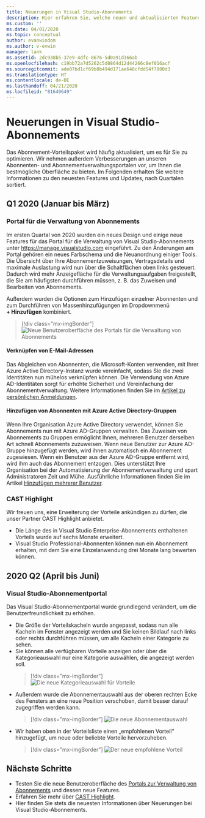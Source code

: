 ```yaml
---
title: Neuerungen in Visual Studio-Abonnements
description: Hier erfahren Sie, welche neuen und aktualisierten Features Sie für die Verwaltung von Visual Studio-Abonnements verwenden können.
ms.custom: ''
ms.date: 04/01/2020
ms.topic: conceptual
author: evanwindom
ms.author: v-evwin
manager: lank
ms.assetid: 2dc938b5-37e9-4dfc-8676-5d0a91d366ab
ms.openlocfilehash: c19bb72a7d5262c5d0864d12d44266c8ef016acf
ms.sourcegitcommit: ade07bd1cf69b8b494d171ae648cfdd54f7800d3
ms.translationtype: HT
ms.contentlocale: de-DE
ms.lasthandoff: 04/21/2020
ms.locfileid: "81649649"
---
```

# <a name="what39s-new-in-visual-studio-subscriptions"></a>Neuerungen in Visual Studio-Abonnements

Das Abonnement-Vorteilspaket wird häufig aktualisiert, um es für Sie zu optimieren. Wir nehmen außerdem Verbesserungen an unseren Abonnenten- und Abonnementverwaltungsportalen vor, um Ihnen die bestmögliche Oberfläche zu bieten.  Im Folgenden erhalten Sie weitere Informationen zu den neuesten Features und Updates, nach Quartalen sortiert.

## <a name="2020-q1-january-march"></a>Q1 2020 (Januar bis März)

### <a name="subscriptions-administration-portal"></a>Portal für die Verwaltung von Abonnements
Im ersten Quartal von 2020 wurden ein neues Design und einige neue Features für das Portal für die Verwaltung von Visual Studio-Abonnements unter https://manage.visualstudio.com eingeführt. Zu den Änderungen am Portal gehören ein neues Farbschema und die Neuanordnung einiger Tools.  Die Übersicht über Ihre Abonnementzuweisungen, Vertragsdetails und maximale Auslastung wird nun über die Schaltflächen oben links gesteuert.  Dadurch wird mehr Anzeigefläche für die Verwaltungsaufgaben freigestellt, die Sie am häufigsten durchführen müssen, z. B. das Zuweisen und Bearbeiten von Abonnements.  

Außerdem wurden die Optionen zum Hinzufügen einzelner Abonnenten und zum Durchführen von Massenhinzufügungen im Dropdownmenü **+ Hinzufügen** kombiniert. 

   > [!div class="mx-imgBorder"]
   > ![Neue Benutzeroberfläche des Portals für die Verwaltung von Abonnements](_img/whats-new/new-admin-ui.png)

#### <a name="connect-emails"></a>Verknüpfen von E-Mail-Adressen
Das Abgleichen von Abonnenten, die Microsoft-Konten verwenden, mit Ihrer Azure Active Directory-Instanz wurde vereinfacht, sodass Sie die zwei Identitäten nun mühelos verknüpfen können.  Die Verwendung von Azure AD-Identitäten sorgt für erhöhte Sicherheit und Vereinfachung der Abonnementverwaltung.  Weitere Informationen finden Sie im [Artikel zu persönlichen Anmeldungen](personal-email-sign-ins.md). 

#### <a name="add-subscribers-using-azure-active-directory-groups"></a>Hinzufügen von Abonnenten mit Azure Active Directory-Gruppen
Wenn Ihre Organisation Azure Active Directory verwendet, können Sie Abonnements nun mit Azure AD-Gruppen verwalten.  Das Zuweisen von Abonnements zu Gruppen ermöglicht Ihnen, mehreren Benutzer derselben Art schnell Abonnements zuzuweisen.  Wenn neue Benutzer zur Azure AD-Gruppe hinzugefügt werden, wird ihnen automatisch ein Abonnement zugewiesen.  Wenn ein Benutzer aus der Azure AD-Gruppe entfernt wird, wird ihm auch das Abonnement entzogen.  Dies unterstützt Ihre Organisation bei der Automatisierung der Abonnementverwaltung und spart Administratoren Zeit und Mühe.  Ausführliche Informationen finden Sie im Artikel [Hinzufügen mehrerer Benutzer](https://docs.microsoft.com/visualstudio/subscriptions/assign-license-bulk#use-azure-active-directory-groups-to-assign-subscriptions). 

### <a name="cast-highlight"></a>CAST Highlight
Wir freuen uns, eine Erweiterung der Vorteile ankündigen zu dürfen, die unser Partner CAST Highlight anbietet. 
- Die Länge des in Visual Studio Enterprise-Abonnements enthaltenen Vorteils wurde auf sechs Monate erweitert.  
- Visual Studio Professional-Abonnenten können nun ein Abonnement erhalten, mit dem Sie eine Einzelanwendung drei Monate lang bewerten können. 

## <a name="2020-q2-april-june"></a>2020 Q2 (April bis Juni)

### <a name="visual-studio-subscriptions-portal"></a>Visual Studio-Abonnementportal

Das Visual Studio-Abonnementportal wurde grundlegend verändert, um die Benutzerfreundlichkeit zu erhöhen.  

- Die Größe der Vorteilskacheln wurde angepasst, sodass nun alle Kacheln im Fenster angezeigt werden und Sie keinen Bildlauf nach links oder rechts durchführen müssen, um alle Kacheln einer Kategorie zu sehen. 
- Sie können alle verfügbaren Vorteile anzeigen oder über die Kategorieauswahl nur eine Kategorie auswählen, die angezeigt werden soll.
   > [!div class="mx-imgBorder"]
   > ![Die neue Kategorieauswahl für Vorteile](_img/whats-new/whats-new-category-picker.png)
- Außerdem wurde die Abonnementauswahl aus der oberen rechten Ecke des Fensters an eine neue Position verschoben, damit besser darauf zugegriffen werden kann.
   > [!div class="mx-imgBorder"]
   > ![Die neue Abonnementauswahl](_img/whats-new/whats-new-sub-picker.png)
- Wir haben oben in der Vorteilsliste einen „empfohlenen Vorteil“ hinzugefügt, um neue oder beliebte Vorteile hervorzuheben.  
   > [!div class="mx-imgBorder"]
   > ![Der neue empfohlene Vorteil](_img/whats-new/whats-new-featured.png)

## <a name="next-steps"></a>Nächste Schritte
- Testen Sie die neue Benutzeroberfläche des [Portals zur Verwaltung von Abonnements](https://manage.visualstudio.com) und dessen neue Features.
- Erfahren Sie mehr über [CAST Highlight](vs-cast.md).
- Hier finden Sie stets die neuesten Informationen über Neuerungen bei Visual Studio-Abonnements.